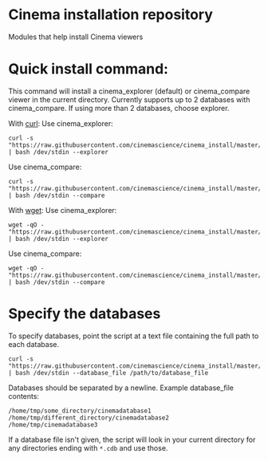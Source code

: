 # Cinema installation repository

Modules that help install Cinema viewers

# Quick install command:
This command will install a cinema_explorer (default) or cinema_compare viewer in the current directory. Currently supports up to 2 databases with cinema_compare. If using more than 2 databases, choose explorer.

With [curl](https://curl.haxx.se/):
Use cinema_explorer:
```
curl -s "https://raw.githubusercontent.com/cinemascience/cinema_install/master/install.sh" | bash /dev/stdin --explorer
```
Use cinema_compare:
```
curl -s "https://raw.githubusercontent.com/cinemascience/cinema_install/master/install.sh" | bash /dev/stdin --compare
```

With [wget](https://www.gnu.org/software/wget/):
Use cinema_explorer:
```
wget -qO - "https://raw.githubusercontent.com/cinemascience/cinema_install/master/install.sh" | bash /dev/stdin --explorer
```
Use cinema_compare:
```
wget -qO - "https://raw.githubusercontent.com/cinemascience/cinema_install/master/install.sh" | bash /dev/stdin --compare
```

# Specify the databases 
To specify databases, point the script at a text file containing the full path to each database.
```
curl -s "https://raw.githubusercontent.com/cinemascience/cinema_install/master/install.sh" | bash /dev/stdin --database_file /path/to/database_file
```

Databases should be separated by a newline. Example database_file contents:
```text
/home/tmp/some_directory/cinemadatabase1
/home/tmp/different_directory/cinemadatabase2
/home/tmp/cinemadatabase3
```

If a database file isn't given, the script will look in your current directory for any directories ending with `*.cdb` and use those.
